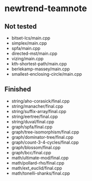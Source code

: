 # newtrend-teamnote

## Not tested

- bitset-lcs/main.cpp
- simplex/main.cpp
- spfa/main.cpp
- directed-mst/main.cpp
- vizing/main.cpp
- kth-shortest-path/main.cpp
- berlekamp-massey/main.cpp
- smallest-enclosing-circle/main.cpp

## Finished

- string/aho-corasick/final.cpp
- string/manacher/final.cpp
- string/suffix-array/final.cpp
- string/eertree/final.cpp
- string/duval/final.cpp
- graph/spfa/final.cpp
- graph/tree-isomorphism/final.cpp
- graph/dominator-tree/final.cpp
- graph/count-3-4-cycles/final.cpp
- graph/blossom/final.cpp
- graph/bcc/final.cpp
- math/ultimate-mod/final.cpp
- math/pollard-rho/final.cpp
- math/ext_euclid/final.cpp
- math/tonelli-shanks/final.cpp